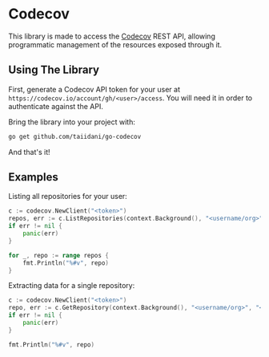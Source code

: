 # Codecov

This library is made to access the [Codecov](https://codecov.io/) REST API, allowing programmatic management of the resources exposed through it.

## Using The Library

First, generate a Codecov API token for your user at `https://codecov.io/account/gh/<user>/access`. You will need it in order to authenticate against the API.

Bring the library into your project with:

```sh
go get github.com/taiidani/go-codecov
```

And that's it!

## Examples

Listing all repositories for your user:

```go
c := codecov.NewClient("<token>")
repos, err := c.ListRepositories(context.Background(), "<username/org>")
if err != nil {
    panic(err)
}

for _, repo := range repos {
    fmt.Println("%#v", repo)
}
```

Extracting data for a single repository:

```go
c := codecov.NewClient("<token>")
repo, err := c.GetRepository(context.Background(), "<username/org>", "<repo>")
if err != nil {
    panic(err)
}

fmt.Println("%#v", repo)
```
